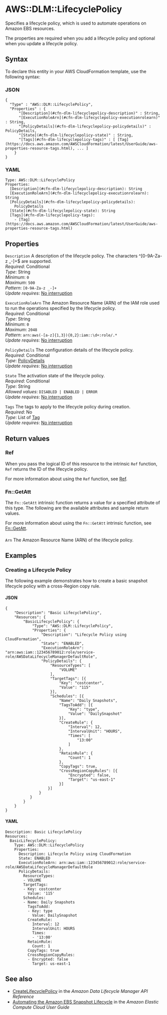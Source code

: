 # AWS::DLM::LifecyclePolicy<a name="aws-resource-dlm-lifecyclepolicy"></a>

Specifies a lifecycle policy, which is used to automate operations on Amazon EBS resources\.

The properties are required when you add a lifecycle policy and optional when you update a lifecycle policy\.

## Syntax<a name="aws-resource-dlm-lifecyclepolicy-syntax"></a>

To declare this entity in your AWS CloudFormation template, use the following syntax:

### JSON<a name="aws-resource-dlm-lifecyclepolicy-syntax.json"></a>

```
{
  "Type" : "AWS::DLM::LifecyclePolicy",
  "Properties" : {
      "[Description](#cfn-dlm-lifecyclepolicy-description)" : String,
      "[ExecutionRoleArn](#cfn-dlm-lifecyclepolicy-executionrolearn)" : String,
      "[PolicyDetails](#cfn-dlm-lifecyclepolicy-policydetails)" : PolicyDetails,
      "[State](#cfn-dlm-lifecyclepolicy-state)" : String,
      "[Tags](#cfn-dlm-lifecyclepolicy-tags)" : [ [Tag](https://docs.aws.amazon.com/AWSCloudFormation/latest/UserGuide/aws-properties-resource-tags.html), ... ]
    }
}
```

### YAML<a name="aws-resource-dlm-lifecyclepolicy-syntax.yaml"></a>

```
Type: AWS::DLM::LifecyclePolicy
Properties:
  [Description](#cfn-dlm-lifecyclepolicy-description): String
  [ExecutionRoleArn](#cfn-dlm-lifecyclepolicy-executionrolearn): String
  [PolicyDetails](#cfn-dlm-lifecyclepolicy-policydetails):
    PolicyDetails
  [State](#cfn-dlm-lifecyclepolicy-state): String
  [Tags](#cfn-dlm-lifecyclepolicy-tags):
    - [Tag](https://docs.aws.amazon.com/AWSCloudFormation/latest/UserGuide/aws-properties-resource-tags.html)
```

## Properties<a name="aws-resource-dlm-lifecyclepolicy-properties"></a>

`Description` <a name="cfn-dlm-lifecyclepolicy-description"></a>
A description of the lifecycle policy\. The characters ^\[0\-9A\-Za\-z \_\-\]\+$ are supported\.  
_Required_: Conditional  
_Type_: String  
_Minimum_: `0`  
_Maximum_: `500`  
_Pattern_: `[0-9A-Za-z _-]+`  
_Update requires_: [No interruption](https://docs.aws.amazon.com/AWSCloudFormation/latest/UserGuide/using-cfn-updating-stacks-update-behaviors.html#update-no-interrupt)

`ExecutionRoleArn` <a name="cfn-dlm-lifecyclepolicy-executionrolearn"></a>
The Amazon Resource Name \(ARN\) of the IAM role used to run the operations specified by the lifecycle policy\.  
_Required_: Conditional  
_Type_: String  
_Minimum_: `0`  
_Maximum_: `2048`  
_Pattern_: `arn:aws(-[a-z]{1,3}){0,2}:iam::\d+:role/.*`  
_Update requires_: [No interruption](https://docs.aws.amazon.com/AWSCloudFormation/latest/UserGuide/using-cfn-updating-stacks-update-behaviors.html#update-no-interrupt)

`PolicyDetails` <a name="cfn-dlm-lifecyclepolicy-policydetails"></a>
The configuration details of the lifecycle policy\.  
_Required_: Conditional  
_Type_: [PolicyDetails](aws-properties-dlm-lifecyclepolicy-policydetails.md)  
_Update requires_: [No interruption](https://docs.aws.amazon.com/AWSCloudFormation/latest/UserGuide/using-cfn-updating-stacks-update-behaviors.html#update-no-interrupt)

`State` <a name="cfn-dlm-lifecyclepolicy-state"></a>
The activation state of the lifecycle policy\.  
_Required_: Conditional  
_Type_: String  
_Allowed values_: `DISABLED | ENABLED | ERROR`  
_Update requires_: [No interruption](https://docs.aws.amazon.com/AWSCloudFormation/latest/UserGuide/using-cfn-updating-stacks-update-behaviors.html#update-no-interrupt)

`Tags` <a name="cfn-dlm-lifecyclepolicy-tags"></a>
The tags to apply to the lifecycle policy during creation\.  
_Required_: No  
_Type_: List of [Tag](https://docs.aws.amazon.com/AWSCloudFormation/latest/UserGuide/aws-properties-resource-tags.html)  
_Update requires_: [No interruption](https://docs.aws.amazon.com/AWSCloudFormation/latest/UserGuide/using-cfn-updating-stacks-update-behaviors.html#update-no-interrupt)

## Return values<a name="aws-resource-dlm-lifecyclepolicy-return-values"></a>

### Ref<a name="aws-resource-dlm-lifecyclepolicy-return-values-ref"></a>

When you pass the logical ID of this resource to the intrinsic `Ref` function, `Ref` returns the ID of the lifecycle policy\.

For more information about using the `Ref` function, see [Ref](https://docs.aws.amazon.com/AWSCloudFormation/latest/UserGuide/intrinsic-function-reference-ref.html)\.

### Fn::GetAtt<a name="aws-resource-dlm-lifecyclepolicy-return-values-fn--getatt"></a>

The `Fn::GetAtt` intrinsic function returns a value for a specified attribute of this type\. The following are the available attributes and sample return values\.

For more information about using the `Fn::GetAtt` intrinsic function, see [Fn::GetAtt](https://docs.aws.amazon.com/AWSCloudFormation/latest/UserGuide/intrinsic-function-reference-getatt.html)\.

#### <a name="aws-resource-dlm-lifecyclepolicy-return-values-fn--getatt-fn--getatt"></a>

`Arn` <a name="Arn-fn::getatt"></a>
The Amazon Resource Name \(ARN\) of the lifecycle policy\.

## Examples<a name="aws-resource-dlm-lifecyclepolicy--examples"></a>

### Creating a Lifecycle Policy<a name="aws-resource-dlm-lifecyclepolicy--examples--Creating_a_Lifecycle_Policy"></a>

The following example demonstrates how to create a basic snapshot lifecycle policy with a cross\-Region copy rule\.

#### JSON<a name="aws-resource-dlm-lifecyclepolicy--examples--Creating_a_Lifecycle_Policy--json"></a>

```
{
    "Description": "Basic LifecyclePolicy",
    "Resources": {
        "BasicLifecyclePolicy": {
            "Type": "AWS::DLM::LifecyclePolicy",
            "Properties": {
                "Description": "Lifecycle Policy using CloudFormation",
                "State": "ENABLED",
                "ExecutionRoleArn": "arn:aws:iam::123456789012:role/service-role/AWSDataLifecycleManagerDefaultRole",
                "PolicyDetails": {
                    "ResourceTypes": [
                        "VOLUME"
                    ],
                    "TargetTags": [{
                        "Key": "costcenter",
                        "Value": "115"
                    }],
                    "Schedules": [{
                        "Name": "Daily Snapshots",
                        "TagsToAdd": [{
                            "Key": "type",
                            "Value": "DailySnapshot"
                        }],
                        "CreateRule": {
                            "Interval": 12,
                            "IntervalUnit": "HOURS",
                            "Times": [
                                "13:00"
                            ]
                        },
                        "RetainRule": {
                            "Count": 1
                        },
                        "CopyTags": true,
                        "CrossRegionCopyRules": [{
                            "Encrypted": false,
                            "Target": "us-east-1"
                        }]
                   }]
               }
           }
        }
    }
}
```

#### YAML<a name="aws-resource-dlm-lifecyclepolicy--examples--Creating_a_Lifecycle_Policy--yaml"></a>

```
Description: Basic LifecyclePolicy
Resources:
  BasicLifecyclePolicy:
    Type: AWS::DLM::LifecyclePolicy
    Properties:
      Description: Lifecycle Policy using CloudFormation
      State: ENABLED
      ExecutionRoleArn: arn:aws:iam::123456789012:role/service-role/AWSDataLifecycleManagerDefaultRole
      PolicyDetails:
        ResourceTypes:
        - VOLUME
        TargetTags:
        - Key: costcenter
          Value: '115'
        Schedules:
        - Name: Daily Snapshots
          TagsToAdd:
          - Key: type
            Value: DailySnapshot
          CreateRule:
            Interval: 12
            IntervalUnit: HOURS
            Times:
            - '13:00'
          RetainRule:
            Count: 1
          CopyTags: true
          CrossRegionCopyRules:
          - Encrypted: false
            Target: us-east-1
```

## See also<a name="aws-resource-dlm-lifecyclepolicy--seealso"></a>

- [CreateLifecyclePolicy](https://docs.aws.amazon.com/dlm/latest/APIReference/API_CreateLifecyclePolicy.html) in the _Amazon Data Lifecycle Manager API Reference_
- [Automating the Amazon EBS Snapshot Lifecycle](https://docs.aws.amazon.com/AWSEC2/latest/UserGuide/snapshot-lifecycle.html) in the _Amazon Elastic Compute Cloud User Guide_

